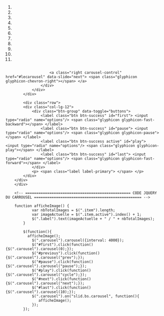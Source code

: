 <div class="container">
            <div class="row">
                <div class="col-lg-offset-2 col-lg-8">
                    <div id="lecarousel" class="carousel slide">
                        <ol class="carousel-indicators">
                            <li data-target="#lecarousel" data-slide-to="0" class="active"> </li>
                            <li data-target="#lecarousel" data-slide-to="1"> </li>
                            <li data-target="#lecarousel" data-slide-to="2"> </li>
                            <li data-target="#lecarousel" data-slide-to="3"> </li>
                            <li data-target="#lecarousel" data-slide-to="4"> </li>
                            <li data-target="#lecarousel" data-slide-to="5"> </li>
                            <li data-target="#lecarousel" data-slide-to="6"> </li>
                            <li data-target="#lecarousel" data-slide-to="7"> </li>
                            <li data-target="#lecarousel" data-slide-to="8"> </li>
                            <li data-target="#lecarousel" data-slide-to="9"> </li>
                            <li data-target="#lecarousel" data-slide-to="10"> </li>
                        </ol>
                        <div class="carousel-inner">
                            <div class="item active"> <img src="../img/image_1.JPG" alt="" /> </div>
                            <div class="item"> <img src="../img/image_2.JPG" alt="" /> </div>
                            <div class="item"> <img src="../img/image_3.JPG" alt="" /> </div>
                            <div class="item"> <img src="../img/image_4.JPG" alt="" /> </div>
                            <div class="item"> <img src="../img/image_5.JPG" alt="" /> </div>
                            <div class="item"> <img src="../img/image_6.JPG" alt="" /> </div>
                            <div class="item"> <img src="../img/image_7.JPG" alt="" /> </div>
                            <div class="item"> <img src="../img/image_8.JPG" alt="" /> </div>
                            <div class="item"> <img src="../img/image_9.JPG" alt="" /> </div>
                            <div class="item"> <img src="../img/image_10.JPG" alt="" /> </div>
                            <div class="item"> <img src="../img/image_11.JPG" alt="" /> </div>
                        </div>
                        <a class="left carousel-control" href="#lecarousel" data-slide="prev"> <span class="glyphicon glyphicon-chevron-left"></span> </a>

                        <a class="right carousel-control" href="#lecarousel" data-slide="next"> <span class="glyphicon glyphicon-chevron-right"></span> </a>
                    </div>
                </div>
            </div>
            
            <div class="row">
            <div class="col-lg-12">
                <div class="btn-group" data-toggle="buttons">
                    <label class="btn btn-success" id="first"> <input type="radio" name="options"/> <span class="glyphicon glyphicon-fast-backward"></span> </label>
                    <label class="btn btn-success" id="pause"> <input type="radio" name="options"/> <span class="glyphicon glyphicon-pause"></span> </label>
                    <label class="btn btn-success active" id="play"> <input type="radio" name="options"/> <span class="glyphicon glyphicon-play"></span> </label>
                    <label class="btn btn-success" id="last"> <input type="radio" name="options"/> <span class="glyphicon glyphicon-fast-forward"></span> </label>
                </div>
                <p> <span class="label label-primary"> </span> </p>
            </div>
        </div>
        </div>
        
        <!-- ================================================ CODE JQUERY DU CARROUSEL ================================================= -->
        
        function afficheImage() {
                var nbTotalImages = $(".item").length;
                var imageActuelle = $(".item.active").index() + 1;
                $(".label").text(imageActuelle + " / " + nbTotalImages);
            }
            
            $(function(){
              afficheImage();
                $(".carousel").carousel({interval: 4000});
                $("#first").click(function() {$(".carousel").carousel(0);});
                $("#previous").click(function() {$(".carousel").carousel("prev");});
                $("#pause").click(function() {$(".carousel").carousel("pause");});
                $("#play").click(function() {$(".carousel").carousel("cycle");});
                $("#next").click(function() {$(".carousel").carousel("next");});
                $("#last").click(function() {$(".carousel").carousel(10);});
                $(".carousel").on("slid.bs.carousel", function(){
                   afficheImage(); 
                });
            });